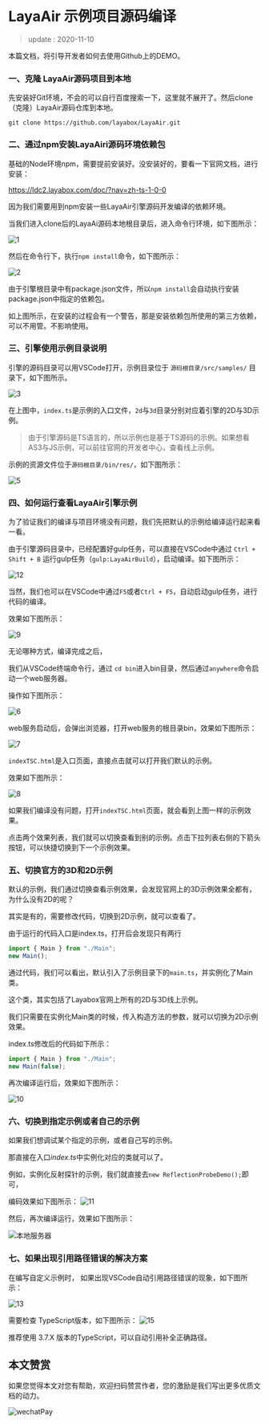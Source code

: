 # LayaAir 示例项目源码编译

> update : 2020-11-10

本篇文档，将引导开发者如何去使用Github上的DEMO。



### 一、克隆 LayaAir源码项目到本地

先安装好Git环境，不会的可以自行百度搜索一下，这里就不展开了。然后clone（克隆）LayaAir源码仓库到本地。

```
git clone https://github.com/layabox/LayaAir.git
```



### 二、通过npm安装LayaAiri源码环境依赖包

基础的Node环境npm，需要提前安装好。没安装好的，要看一下官网文档，进行安装：

https://ldc2.layabox.com/doc/?nav=zh-ts-1-0-0

因为我们需要用到npm安装一些LayaAir引擎源码开发编译的依赖环境。

当我们进入clone后的LayaAi源码本地根目录后，进入命令行环境，如下图所示：

![1](img/1.png)  

然后在命令行下，执行`npm install`命令，如下图所示：

![2](img/2.png) 

由于引擎根目录中有package.json文件，所以`npm install`会自动执行安装package.json中指定的依赖包。

如上图所示，在安装的过程会有一个警告，那是安装依赖包所使用的第三方依赖，可以不用管。不影响使用。



### 三、引擎使用示例目录说明

引擎的源码目录可以用VSCode打开，示例目录位于 `源码根目录/src/samples/` 目录下，如下图所示。

![3](img/3.png) 

在上图中，`index.ts`是示例的入口文件，`2d`与`3d`目录分别对应着引擎的2D与3D示例。

> 由于引擎源码是TS语言的，所以示例也是基于TS源码的示例。如果想看AS3与JS示例，可以前往官网的开发者中心，查看线上示例。

示例的资源文件位于`源码根目录/bin/res/`，如下图所示：

![5](img/5.png) 



### 四、如何运行查看LayaAir引擎示例

为了验证我们的编译与项目环境没有问题，我们先把默认的示例给编译运行起来看一看。

由于引擎源码目录中，已经配置好gulp任务，可以直接在VSCode中通过  `Ctrl + Shift + B`  运行gulp任务（`gulp:LayaAirBuild`），启动编译。如下图所示：

![12](img/12.png) 

当然，我们也可以在VSCode中通过`F5`或者`Ctrl + F5`，自动启动gulp任务，进行代码的编译。

效果如下图所示：

![9](img/9.png) 

无论哪种方式，编译完成之后，

我们从VSCode终端命令行，通过 `cd bin`进入bin目录，然后通过`anywhere`命令启动一个web服务器。

操作如下图所示：

![6](img/6.png) 

web服务启动后，会弹出浏览器，打开web服务的根目录bin，效果如下图所示：

![7](img/7.png) 

`indexTSC.html`是入口页面，直接点击就可以打开我们默认的示例。

效果如下图所示：

![8](img/8.png) 

如果我们编译没有问题，打开`indexTSC.html`页面，就会看到上图一样的示例效果。

点击两个效果列表，我们就可以切换查看到别的示例。点击下拉列表右侧的下箭头按钮，可以快捷切换到下一个示例效果。

### 五、切换官方的3D和2D示例

默认的示例，我们通过切换查看示例效果，会发现官网上的3D示例效果全都有，为什么没有2D的呢？

其实是有的，需要修改代码，切换到2D示例，就可以查看了。

由于运行的代码入口是index.ts，打开后会发现只有两行

```typescript
import { Main } from "./Main";
new Main(); 
```

通过代码，我们可以看出，默认引入了示例目录下的`main.ts`，并实例化了Main类。

这个类，其实包括了Layabox官网上所有的2D与3D线上示例。

我们只需要在实例化Main类的时候，传入构造方法的参数，就可以切换为2D示例效果。

index.ts修改后的代码如下所示：

```typescript
import { Main } from "./Main";
new Main(false); 
```

再次编译运行后，效果如下图所示：

![10](img/10.png) 

### 六、切换到指定示例或者自己的示例

如果我们想调试某个指定的示例，或者自己写的示例。

那直接在入口*index.ts*中实例化对应的类就可以了。

例如，实例化反射探针的示例，我们就直接去`new ReflectionProbeDemo();`即可，

编码效果如下图所示：
![11](img/11.png) 

然后，再次编译运行，效果如下图所示：


![本地服务器](.//img//samples_5.png)
    

### 七、如果出现引用路径错误的解决方案

在编写自定义示例时， 如果出现VSCode自动引用路径错误的现象，如下图所示：

![13](img/13.png) 

需要检查 TypeScript版本，如下图所示：
![15](img/15.png) 

推荐使用 3.7.X 版本的TypeScript，可以自动引用补全正确路径。






## 本文赞赏

如果您觉得本文对您有帮助，欢迎扫码赞赏作者，您的激励是我们写出更多优质文档的动力。

![wechatPay](../../../../../miniGame/wechatPay.jpg)